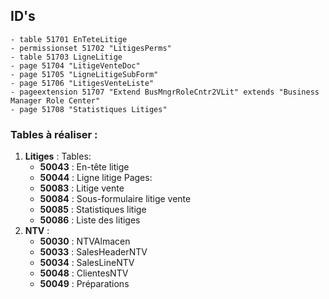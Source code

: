 ## ID's
    - table 51701 EnTeteLitige
    - permissionset 51702 "LitigesPerms"
    - table 51703 LigneLitige
    - page 51704 "LitigeVenteDoc"
    - page 51705 "LigneLitigeSubForm"
    - page 51706 "LitigesVenteListe"
    - pageextension 51707 "Extend BusMngrRoleCntr2VLit" extends "Business Manager Role Center"
    - page 51708 "Statistiques Litiges"


### Tables à réaliser :

1. **Litiges** :
    Tables: 
    - **50043** : En-tête litige
    - **50044** : Ligne litige
    Pages:
    - **50083** : Litige vente
    - **50084** : Sous-formulaire litige vente
    - **50085** : Statistiques litige
    - **50086** : Liste des litiges
2. **NTV** :
    - **50030** : NTVAlmacen
    - **50033** : SalesHeaderNTV
    - **50034** : SalesLineNTV
    - **50048** : ClientesNTV
    - **50049** : Préparations
